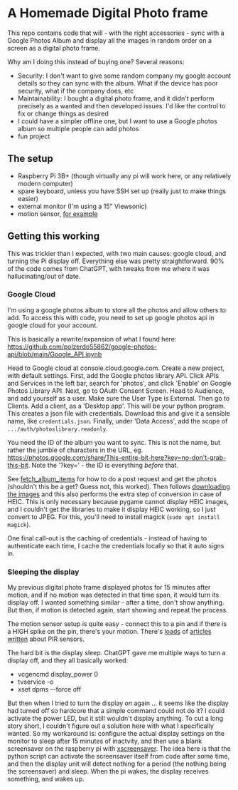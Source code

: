 # A Homemade Digital Photo frame
This repo contains code that will - with the right accessories - sync with a Google Photos Album and display all the images in random order on a screen as a digital photo frame. 

Why am I doing this instead of buying one? Several reasons:
- Security: I don't want to give some random company my google account details so they can sync with the album. What if the device has poor security, what if the company does, etc
- Maintainability: I bought a digital photo frame, and it didn't perform precisely as a wanted and then developed issues. I'd like the control to fix or change things as desired
- I could have a simpler offline one, but I want to use a Google photos album so multiple people can add photos
- fun project

## The setup
+ Raspberry Pi 3B+ (though virtually any pi will work here, or any relatively modern computer)
+ spare keyboard, unless you have SSH set up (really just to make things easier)
+ external monitor (I'm using a 15" Viewsonic)
+ motion sensor, [for example](https://www.adafruit.com/product/189)

## Getting this working
This was trickier than I expected, with two main causes: google cloud, and turning the Pi display off. Everything else was pretty straightforward. 90% of the code comes from ChatGPT, with tweaks from me where it was hallucinating/out of date.

### Google Cloud
I'm using a google photos album to store all the photos and allow others to add. To access this with code, you need to set up google photos api in google cloud for your account.

This is basically a rewrite/expansion of what I found here: https://github.com/polzerdo55862/google-photos-api/blob/main/Google_API.ipynb

Head to Google cloud at console.cloud.google.com. Create a new project, with default settings.
First, add the Google photos library API. Click APIs and Services in the left bar, search for 'photos', and click 'Enable' on Google Photos Library API. 
Next, go to OAuth Consent Screen. Head to Audience, and add yourself as a user. Make sure the User Type is External. Then go to Clients. Add a client, as a 'Desktop app'. This will be your python program. This creates a json file with credentials. Download this and give it a sensible name, like `credentials.json`.
Finally, under 'Data Access', add the scope of `.../auth/photoslibrary.readonly`.

You need the ID of the album you want to sync. This is not the name, but rather the jumble of characters in the URL, eg. https://photos.google.com/share/This-entire-bit-here?key=no-don't-grab-this-bit.
Note the '?key=' - the ID is everything _before_ that. 

See [fetch_album_items](https://github.com/dmckinnon/ephotoframe/blob/d01b2185efdde8d2210a72bc008690fc1ff7d432/slideshow.py#L78) for how to do a post request and get the photos (shouldn't this be a get? Guess not, this worked). Then follows [downloading the images](https://github.com/dmckinnon/ephotoframe/blob/d01b2185efdde8d2210a72bc008690fc1ff7d432/slideshow.py#L95) and this also performs the extra step of conversion in case of HEIC. This is only necessary because pygame cannot display HEIC images, and I couldn't get the libraries to make it display HEIC working, so I just convert to JPEG. For this, you'll need to install magick (`sudo apt install magick`).

One final call-out is the caching of credentials - instead of having to authenticate each time, I cache the credentials locally so that it auto signs in. 

### Sleeping the display
My previous digital photo frame displayed photos for 15 minutes after motion, and if no motion was detected in that time span, it would turn its display off. I wanted something similar - after a time, don't show anything. But then, if motion is detected again, start showing and repeat the process. 

The motion sensor setup is quite easy - connect this to a pin and if there is a HIGH spike on the pin, there's your motion. There's [loads](https://learn.adafruit.com/pir-passive-infrared-proximity-motion-sensor) of [articles](https://www.google.com/url?sa=t&source=web&rct=j&opi=89978449&url=https://projects.raspberrypi.org/en/projects/physical-computing/11&ved=2ahUKEwi_sarogJyNAxUiLzQIHRTDLj4QFnoECAkQAQ&usg=AOvVaw38AY7FunQUMHMzu2kj07sY) [written](https://www.google.com/url?sa=t&source=web&rct=j&opi=89978449&url=https://www.electronicwings.com/raspberry-pi/pir-motion-sensor-interfacing-with-raspberry-pi&ved=2ahUKEwi_sarogJyNAxUiLzQIHRTDLj4QFnoECB0QAQ&usg=AOvVaw0jnPXSIdr3lS-FK5Ve9Oqv) about PIR sensors. 

The hard bit is the display sleep. ChatGPT gave me multiple ways to turn a display off, and they all basically worked:
- vcgencmd display_power 0
- tvservice -o
- xset dpms --force off

But then when I tried to turn the display _on_ again ... it seems like the display had turned off so hardcore that a simple command could not do it? I could activate the power LED, but it still wouldn't display anything. 
To cut a long story short, I couldn't figure out a solution here with what I specifically wanted. 
So my workaround is: configure the actual display settings on the monitor to sleep after 15 minutes of inactvity, and then use a blank screensaver on the raspberry pi with [xscreensaver](https://pimylifeup.com/raspberry-pi-screensaver/). The idea here is that the python script can activate the screensaver itself from code after some time, and then the display unit will detect nothing for a period (the nothing being the screensaver) and sleep. When the pi wakes, the display receives something, and wakes up. 


